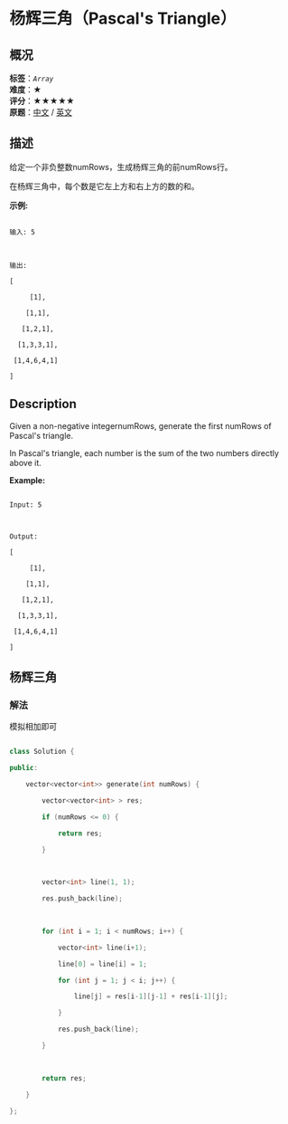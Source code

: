 # 杨辉三角（Pascal's Triangle）
## 概况
**标签**：*`Array`*<br>
**难度**：★<br>
**评分**：★★★★★<br>
**原题**：[中文](https://leetcode-cn.com/problems/pascals-triangle) / [英文](https://leetcode.com/problems/pascals-triangle)
## 描述

给定一个非负整数numRows，生成杨辉三角的前numRows行。







在杨辉三角中，每个数是它左上方和右上方的数的和。



**示例:**

```

输入: 5



输出:

[

     [1],

    [1,1],

   [1,2,1],

  [1,3,3,1],

 [1,4,6,4,1]

]

```



## Description

Given a non-negative integernumRows, generate the first numRows of Pascal&#39;s triangle.





In Pascal&#39;s triangle, each number is the sum of the two numbers directly above it.



**Example:**

```

Input: 5



Output:

[

     [1],

    [1,1],

   [1,2,1],

  [1,3,3,1],

 [1,4,6,4,1]

]

```





## 杨辉三角

### 解法

模拟相加即可

```c++

class Solution {

public:

    vector<vector<int>> generate(int numRows) {

        vector<vector<int> > res;

        if (numRows <= 0) {

            return res;

        }

        

        vector<int> line(1, 1);

        res.push_back(line);

        

        for (int i = 1; i < numRows; i++) {

            vector<int> line(i+1);

            line[0] = line[i] = 1;

            for (int j = 1; j < i; j++) {

                line[j] = res[i-1][j-1] + res[i-1][j];

            }

            res.push_back(line);

        }

        

        return res;

    }

};

```